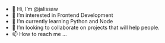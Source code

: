 - 👋 Hi, I’m @jalissaw
- 👀 I’m interested in Frontend Development
- 🌱 I’m currently learning Python and Node
- 💞️ I’m looking to collaborate on projects that will help people. 
- 📫 How to reach me ...

<!---
jalissaw/jalissaw is a ✨ special ✨ repository because its `README.md` (this file) appears on your GitHub profile.
You can click the Preview link to take a look at your changes.
--->
